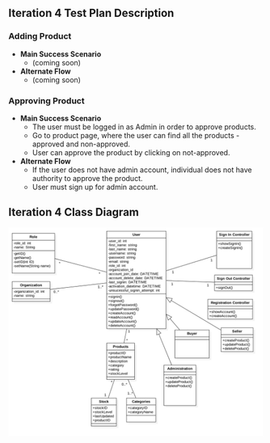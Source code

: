 ## Iteration 4 Test Plan Description

### Adding Product
  * **Main Success Scenario**
     * (coming soon)
  * **Alternate Flow**
     * (coming soon)

### Approving Product
  * **Main Success Scenario**
     * The user must be logged in as Admin in order to approve products.
     * Go to product page, where the user can find all the products - approved and non-approved.
     * User can approve the product by clicking on not-approved.
  * **Alternate Flow**
     * If the user does not have admin account, individual does not have authority to approve the product.
     * User must sign up for admin account.
     
## Iteration 4 Class Diagram

![](../images/Iteration4.png)
